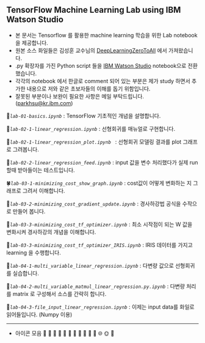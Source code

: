 
## TensorFlow Machine Learning Lab using IBM Watson Studio ##

 * 본 문서는 Tensorflow 를 활용한 machine learning 학습을 위한 Lab notebook을 제공합니다.
 * 원본 소스 화일들은 김성훈 교수님의 [DeepLearningZeroToAll](https://github.com/hunkim/DeepLearningZeroToAll) 에서 가져왔습니다.
 * .py 확장자를 가진 Python script 들을 [IBM Watson Studio](https://console.bluemix.net/catalog/services/watson-studio) notebook으로 전환했습니다.
 * 각각의 notebook 에서 한글로 comment 되어 있는 부분은 제가 study 하면서 추가한 내용으로 저와 같은 초보자들의 이해를 돕기 위함입니다. 
 * 잘못된 부분이나 보완이 필요한 사항은 메일 부탁드립니다. (parkhsu@kr.ibm.com)


:paw_prints:*`lab-01-basics.ipynb`* : TensorFlow 기초적인 개념을 설명합니다.

:bouquet:*`lab-02-1-linear_regression.ipynb`* :	선형회귀를 매뉴얼로 구현합니다.   

:cherry_blossom:*`lab-02-1-linear_regression_plot.ipynb	`* : 선형회귀 모델링 결과를 plot 그래프로 그려봅니다.   

:tulip:*`lab-02-2-linear_regression_feed.ipynb`* : input 값을 변수 처리했다가 실제 run 할때 받아들이는 테스트입니다.   

:four_leaf_clover:*`lab-03-1-minimizing_cost_show_graph.ipynb`* : cost값이 어떻게 변화하는 지 그래프로 그려서 이해합니다.   

:rose:*`lab-03-2-minimizing_cost_gradient_update.ipynb`* : 경사하강법 공식을 수작으로 만들어 봅니다.   

:sunflower:*`lab-03-3-minimizing_cost_tf_optimizer.ipynb`* : 최소 시작점이 되는 W 값을 변화시켜 경사하강의 개념을 이해합니다.   

:hibiscus:*`lab-03-3-minimizing_cost_tf_optimizer_IRIS.ipynb`* : IRIS 데이터를 가지고 learning 을 수행합니다.   

:maple_leaf:*`lab-04-1-multi_variable_linear_regression.ipynb`* : 다변량 값으로 선형회귀를 실습합니다.           	

:leaves:*`lab-04-2-multi_variable_matmul_linear_regression.py.ipynb`* :	다변량 처리를 matrix 로 구성해서 소스를 간략히 합니다.       

:fallen_leaf:*`lab-04-3-file_input_linear_regression.ipynb`* : 이제는 input data를 화일로 읽어들입니다. (Numpy 이용)       
   
----------
* 아이콘 모음
:herb:
:mushroom:
:cactus:
:palm_tree:
:evergreen_tree:
:deciduous_tree:
:chestnut:
:seedling:
:blossom:
:ear_of_rice:
:shell:
:globe_with_meridians:
:sun_with_face:
:full_moon_with_face:










